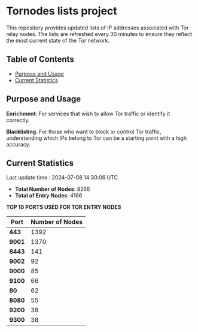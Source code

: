# Tornodes lists project

This repository provides updated lists of IP addresses associated with Tor relay nodes. The lists are refreshed every 30 minutes to ensure they reflect the most current state of the Tor network.

## Table of Contents

- [Purpose and Usage](#purpose-and-usage)
- [Current Statistics](#current-statistics)


## Purpose and Usage

**Enrichment**: For services that wish to allow Tor traffic or identify it correctly.

**Blacklisting**: For those who want to block or control Tor traffic, understanding which IPs belong to Tor can be a starting point with a high accuracy.

## Current Statistics

Last update time : 2024-07-08 14:30:06 UTC

- **Total Number of Nodes**: 8266
- **Total of Entry Nodes**: 4166

**TOP 10 PORTS USED FOR TOR ENTRY NODES**

| **Port** | **Number of Nodes** |
|------|-----------------|
| **443**   | 1392  |
| **9001**   | 1370  |
| **8443**   | 141  |
| **9002**   | 92  |
| **9000**   | 85  |
| **9100**   | 66  |
| **80**   | 62  |
| **8080**   | 55  |
| **9200**   | 38  |
| **9300**   | 38  |

